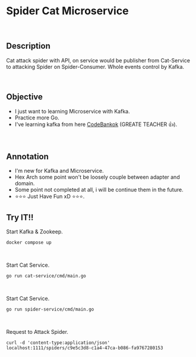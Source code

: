 # Spider Cat Microservice

<br/>

## Description
Cat attack spider with API, on service would be publisher from Cat-Service to attacking Spider on Spider-Consumer. Whole events control by Kafka.

<br/>


## Objective
- I just want to learning Microservice with Kafka.
- Practice more Go.
- I've learning kafka from here [CodeBankok](https://www.youtube.com/watch?v=RjtIdUOpH04) (GREATE TEACHER 👍).

<br/>



## Annotation
- I'm new for Kafka and Microservice.
- Hex Arch some point won't be loosely couple between adapter and domain.
- Some point not completed at all, i will be continue them in the future.
- ⭐️⭐️⭐️ Just Have Fun xD ⭐️⭐️⭐️.

## Try IT!!

Start Kafka & Zookeep.

    docker compose up

<br/>

Start Cat Service.

    go run cat-service/cmd/main.go

<br/>

Start Cat Service.

    go run spider-service/cmd/main.go

<br/>

Request to Attack Spider.

    curl -d 'content-type:application/json' localhost:1111/spiders/c9e5c3d8-c1a4-47ca-b086-fa9767280153
